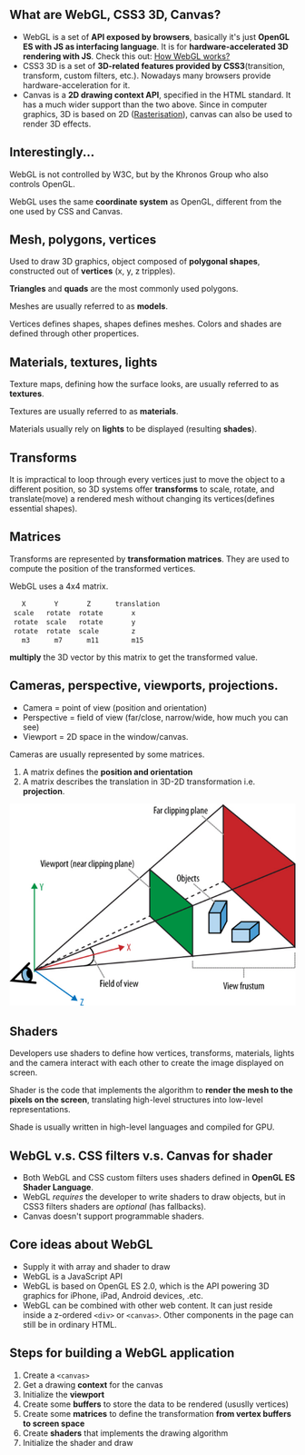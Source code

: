 ## What are WebGL, CSS3 3D, Canvas?
* WebGL is a set of **API exposed by browsers**, basically it's just **OpenGL ES with JS as interfacing language**. It is for **hardware-accelerated 3D rendering with JS**.
    Check this out: [How WebGL works?](http://stackoverflow.com/questions/7328472/how-webgl-works)
* CSS3 3D is a set of **3D-related features provided by CSS3**(transition, transform, custom filters, etc.). Nowadays many browsers provide hardware-acceleration for it.
* Canvas is a **2D drawing context API**, specified in the HTML standard. It has a much wider support than the two above. Since in computer graphics, 3D is based on 2D ([Rasterisation](http://en.wikipedia.org/wiki/Rasterisation)), canvas can also be used to render 3D effects.

## Interestingly...

WebGL is not controlled by W3C, but by the Khronos Group who also controls OpenGL.

WebGL uses the same **coordinate system** as OpenGL, different from the one used by CSS and Canvas.

## Mesh, polygons, vertices

Used to draw 3D graphics, object composed of **polygonal shapes**, constructed out of **vertices** (x, y, z tripples).

**Triangles** and **quads** are the most commonly used polygons.

Meshes are usually referred to as **models**.

Vertices defines shapes, shapes defines meshes. Colors and shades are defined through other propertices.

## Materials, textures, lights

Texture maps, defining how the surface looks, are usually referred to as **textures**.

Textures are usually referred to as **materials**.

Materials usually rely on **lights** to be displayed (resulting **shades**).

## Transforms

It is impractical to loop through every vertices just to move the object to a different position, so 3D systems offer **transforms** to scale, rotate, and translate(move) a rendered mesh without changing its vertices(defines essential shapes).

## Matrices

Transforms are represented by **transformation matrices**. They are used to compute the position of the transformed vertices.

WebGL uses a 4x4 matrix.

       X       Y       Z      translation
     scale   rotate  rotate       x
     rotate  scale   rotate       y
     rotate  rotate  scale        z
       m3      m7      m11        m15

**multiply** the 3D vector by this matrix to get the transformed value.

## Cameras, perspective, viewports, projections.

* Camera = point of view (position and orientation)
* Perspective = field of view (far/close, narrow/wide, how much you can see)
* Viewport = 2D space in the window/canvas.

Cameras are usually represented by some matrices.

1. A matrix defines the **position and orientation**
2. A matrix describes the translation in 3D-2D transformation i.e. **projection**.

![](cameras.jpg)

## Shaders

Developers use shaders to define how vertices, transforms, materials, lights and the camera interact with each other to create the image displayed on screen.

Shader is the code that implements the algorithm to **render the mesh to the pixels on the screen**, translating high-level structures into low-level representations.

Shade is usually written in high-level languages and compiled for GPU.

## WebGL v.s. CSS filters v.s. Canvas for shader

* Both WebGL and CSS custom filters uses shaders defined in **OpenGL ES Shader Language**.
* WebGL *requires* the developer to write shaders to draw objects, but in CSS3 filters shaders are *optional* (has fallbacks).
* Canvas doesn't support programmable shaders.

## Core ideas about WebGL
* Supply it with array and shader to draw
* WebGL is a JavaScript API
* WebGL is based on OpenGL ES 2.0, which is the API powering 3D graphics for iPhone, iPad, Android devices, .etc.
* WebGL can be combined with other web content. It can just reside inside a z-ordered `<div>` or `<canvas>`. Other components in the page can still be in ordinary HTML.

## Steps for building a WebGL application

1. Create a `<canvas>`
2. Get a drawing **context** for the canvas
3. Initialize the **viewport**
4. Create some **buffers** to store the data to be rendered (ususlly vertices)
5. Create some **matrices** to define the transformation **from vertex buffers to screen space**
6. Create **shaders** that implements the drawing algorithm
7. Initialize the shader and draw